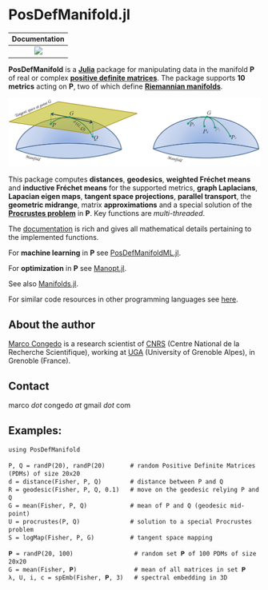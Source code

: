 # PosDefManifold.jl

| **Documentation**  | 
|:---------------------------------------:|
| [![](https://img.shields.io/badge/docs-dev-blue.svg)](https://marco-congedo.github.io/PosDefManifold.jl/dev/) |

**PosDefManifold** is a [**Julia**](https://julialang.org/) package for manipulating data in the manifold **P** of real or complex [**positive definite matrices**](https://en.wikipedia.org/wiki/Definiteness_of_a_matrix). The package supports **10 metrics** acting on **P**, two of which define [**Riemannian manifolds**](https://en.wikipedia.org/wiki/Riemannian_manifold).

![](/docs/src/assets/Fig1.jpg)

This package computes **distances**, **geodesics**, **weighted Fréchet means** and **inductive Fréchet means** for the supported metrics, **graph Laplacians**, **Lapacian eigen maps**, **tangent space projections**, **parallel transport**, the **geometric midrange**, matrix **approximations** and a special solution of the [**Procrustes problem**](https://en.wikipedia.org/wiki/Orthogonal_Procrustes_problem) in **P**. Key functions are *multi-threaded*.

The [documentation](https://marco-congedo.github.io/PosDefManifold.jl/dev/) is rich and gives all mathematical details pertaining to the implemented functions.

For **machine learning** in **P** see [PosDefManifoldML.jl](https://github.com/Marco-Congedo/PosDefManifoldML.jl).

For **optimization** in **P** see [Manopt.jl](http://www.manoptjl.org/stable/).

See also [Manifolds.jl](https://github.com/JuliaNLSolvers/Manifolds.jl).

For similar code resources in other programming languages see [here](https://sites.google.com/site/marcocongedo/science/code-resources).

## About the author

[Marco Congedo](https://sites.google.com/site/marcocongedo) is
a research scientist of [CNRS](http://www.cnrs.fr/en) (Centre National de la Recherche Scientifique), working at [UGA](https://www.univ-grenoble-alpes.fr/english/) (University of Grenoble Alpes), in Grenoble (France).

## Contact

marco *dot* congedo *at* gmail *dot* com

## Examples:

```
using PosDefManifold
 
P, Q = randP(20), randP(20)       # random Positive Definite Matrices (PDMs) of size 20x20
d = distance(Fisher, P, Q)        # distance between P and Q 
R = geodesic(Fisher, P, Q, 0.1)   # move on the geodesic relying P and Q 
G = mean(Fisher, P, Q)            # mean of P and Q (geodesic mid-point) 
U = procrustes(P, Q)              # solution to a special Procrustes problem
S = logMap(Fisher, P, G)          # tangent space mapping  
 
𝐏 = randP(20, 100)                 # random set 𝐏 of 100 PDMs of size 20x20
G = mean(Fisher, 𝐏)                # mean of all matrices in set 𝐏 
λ, U, i, c = spEmb(Fisher, 𝐏, 3)   # spectral embedding in 3D
```

